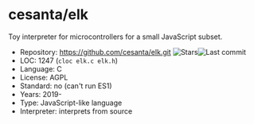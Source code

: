 # cesanta/elk

Toy interpreter for microcontrollers for a small JavaScript subset.

* Repository:  https://github.com/cesanta/elk.git <span class="shields"><img src="https://img.shields.io/github/stars/cesanta/elk?label=&style=flat-square" alt="Stars" title="Stars"><img src="https://img.shields.io/github/last-commit/cesanta/elk?label=&style=flat-square" alt="Last commit" title="Last commit"></span>
* LOC:         1247 (`cloc elk.c elk.h`)
* Language:    C
* License:     AGPL
* Standard:    no (can't run ES1)
* Years:       2019-
* Type:        JavaScript-like language
* Interpreter: interprets from source
